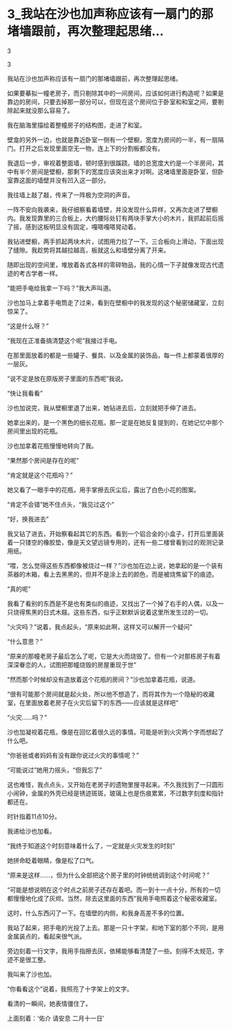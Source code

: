 # 3_我站在沙也加声称应该有一扇门的那堵墙跟前，再次整理起思绪...

3

3

我站在沙也加声称应该有一扇门的那堵墙跟前，再次整理起思绪。

如果要摹拟一幢老房子，而只剔除其中的一间房间，应该如何进行构造呢？如果是靠边的房间，只要去掉那一部分可以，但现在这个房间位于卧室和和室之间，要剔除起来就没那么容易了。

我在脑海里描绘着整幢房子的结构图，走进了和室。

壁龛的另外一边，也就是靠近卧室一侧有一个壁橱，宽度为房间的一半，有一扇隔门。打开之后发现里面空无一物，连上下的分割板都没有。

我退后一步，审视着整面墙，顿时感到很蹊跷。墙的总宽度大约是一个半房间，其中有半个房间是壁橱，那剩下的宽度应该突出来才对啊。这堵墙里面是卧室，但卧室靠这面的墙壁并没有凹入这一部分。

我往墙上敲了敲，传来了一阵极为空洞的声音。

一阵不安向我袭来，我仔细察看着墙壁，并没发现什么异样，又再次走进了壁橱内。我发现靠里的三合板上，大约腰际处钉有两块手掌大小的木片，我抓起前后摇了摇，感到这板明显没有固定，嘎嗒嘎嗒晃动着。

我钻进壁橱，两手抓起两块木片，试图用力拉了一下。三合板向上滑动，下面出现了缝隙。我趁势将其越拉越高，板就这么和墙壁分离了开来。

随即出现的空间里，堆放着各式各样的零碎物品，我的心情一下子就像发现古代遗迹的考古学者一样。

“能把手电给我拿一下吗？”我大声叫道。

沙也加马上拿着手电筒走了过来，看到在壁橱中的我发现的这个秘密储藏室，立刻惊呆了。

“这是什么呀？”

“我现在正准备搞清楚这个呢”我接过手电。

在那里面放着的都是一些罐子、餐具、以及金属的装饰品，每一件上都蒙着很厚的一层灰。

“说不定是放在原版房子里面的东西呢”我说。

“快让我看看”

沙也加说完，我从壁橱里退了出来，她钻进去后，立刻就把手伸了进去。

她拿出来的，是一个黑色的细长花瓶，那一定是在她反复提到的，在她记忆中那个房间里出现的花瓶。

沙也加拿着花瓶慢慢地转向了我。

“果然那个房间是存在的呢”

“肯定就是这个花瓶吗？”

她又看了一眼手中的花瓶，用手掌擦去灰尘后，露出了白色小花的图案。

“肯定不会错”她不住点头，“我见过这个”

“好，换我进去”

我又钻了进去，开始察看起其它的东西。看到一个铝合金的小盒子，打开后里面装着一只镂空的橡胶垫，像是天文望远镜专用的，还有一些二楼曾看到过的观测记录用纸。

“喂，怎么觉得这些东西都像被烧过一样？”沙也加在边上说，她拿起的是一个装有茶器的木箱，看上去黑黑的，但并不是涂上去的颜色，而是被烧焦留下的痕迹。

“真的呢”

我看了看别的东西是不是也有类似的痕迹，又找出了一个掉了右手的人偶，以及一只烧得焦黑的日式木屐。这些东西，似乎正默默诉说着这里所发生过的一切。

“火灾吗？”说着，我点起头，“原来如此啊，这样又可以解开一个疑问”

“什么意思？”

“原来的那幢老房子最后怎么了呢，它是大火而烧毁了。但有一个对那栋房子有着深深眷恋的人，试图把那幢烧毁的房屋重现于世”

“然而那个时候却没有造放着这个花瓶的房间？”沙也加拿着花瓶，说道。

“很有可能那个房间就是起火处，所以他不想造了，而将其作为一个隐秘的收藏室，在里面放着老房子在火灾后留下的东西——应该就是这样吧”

“火灾……吗？”

沙也加凝视着花瓶，像是在回忆着很久远的事情。可能是听到火灾两个字而想起了什么吧。

“你爸爸或者妈妈有没有跟你说过火灾的事情呢？”

“可能说过”她用力摇头，“但我忘了”

这也难怪，我点点头，又开始在老房子的遗物里搜寻起来。不久我找到了一只圆形小闹钟，金属的外壳已经是锈迹斑斑，玻璃上也是伤痕累累，不过数字刻度和指针都还在。

时针指着11点10分。

我递给沙也加看。

“我终于知道这个时刻意味着什么了，一定就是火灾发生的时刻”

她拼命眨着眼睛，像是松了口气。

“原来是这样……，但为什么全部把这个房子里的时钟统统调到这个时间呢？”

“可能是想说明在这个时点之前房子还存在着吧。而一到十一点十分，所有的一切都慢慢地化成了灰烬。当然，除去这里面的东西”我用手电照着这个秘密收藏室。

这时，什么东西闪了一下。在墙壁的内侧，和我身高差不多的位置。

我站了起来，把手电的光投了上去。那是一只十字架，和地下室的那个不同，是用金属装点的，看起来很气派。

旁边刻着一行文字，我用手指擦去灰，依稀能够看清楚了一些。刻得不太规范，字迹不是很工整。

我叫来了沙也加。

“你看看这个”说着，我照亮了十字架上的文字。

看清的一瞬间，她表情僵住了。

上面刻着：‘佑介 请安息 二月十一日’
